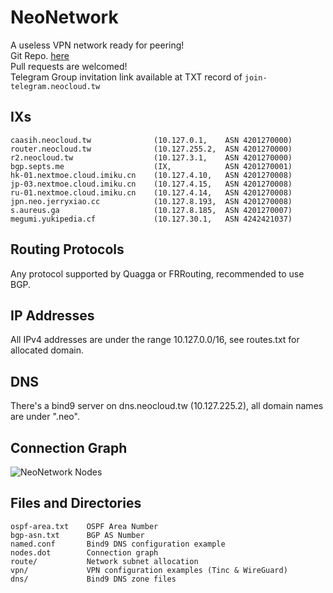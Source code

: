 # NeoNetwork

A useless VPN network ready for peering!  
Git Repo. [here](https://git.neocloud.tw)  
Pull requests are welcomed!  
Telegram Group invitation link available at TXT record of `join-telegram.neocloud.tw`

## IXs


	caasih.neocloud.tw              (10.127.0.1,    ASN 4201270000)
	router.neocloud.tw              (10.127.255.2,  ASN 4201270000)
	r2.neocloud.tw                  (10.127.3.1,    ASN 4201270000)
	bgp.septs.me                    (IX,            ASN 4201270001)
	hk-01.nextmoe.cloud.imiku.cn    (10.127.4.10,   ASN 4201270008)
	jp-03.nextmoe.cloud.imiku.cn    (10.127.4.15,   ASN 4201270008)
	ru-01.nextmoe.cloud.imiku.cn    (10.127.4.14,   ASN 4201270008)
	jpn.neo.jerryxiao.cc            (10.127.8.193,  ASN 4201270008)
	s.aureus.ga                     (10.127.8.185,  ASN 4201270007)
	megumi.yukipedia.cf             (10.127.30.1,   ASN 4242421037)


## Routing Protocols

Any protocol supported by Quagga or FRRouting, recommended to use BGP.

## IP Addresses

All IPv4 addresses are under the range 10.127.0.0/16,
see routes.txt for allocated domain.

## DNS

There's a bind9 server on dns.neocloud.tw (10.127.225.2), all domain names are under ".neo".

## Connection Graph

![NeoNetwork Nodes](https://raw.githubusercontent.com/NeoChen1024/NeoNetwork/master/nodes.svg)

## Files and Directories

	ospf-area.txt    OSPF Area Number
	bgp-asn.txt      BGP AS Number
	named.conf       Bind9 DNS configuration example
	nodes.dot        Connection graph
	route/           Network subnet allocation
	vpn/             VPN configuration examples (Tinc & WireGuard)
	dns/             Bind9 DNS zone files
